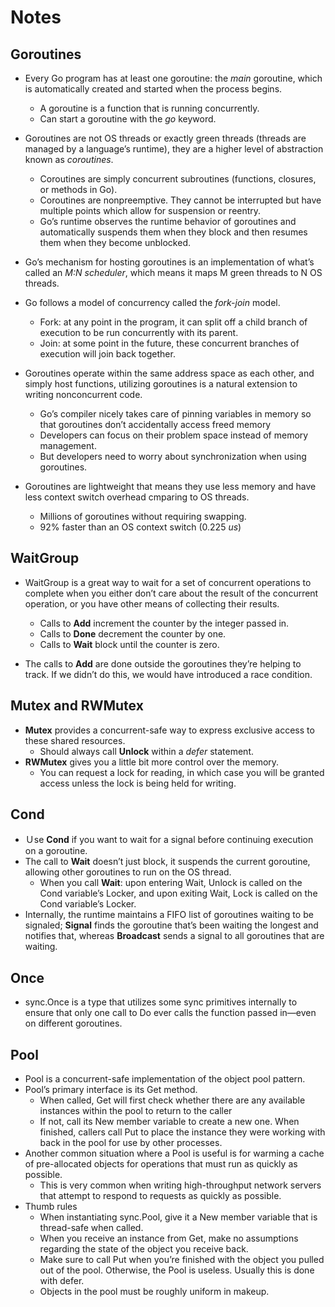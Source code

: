 # Notes

## Goroutines

* Every Go program has at least one goroutine: the _main_ goroutine, which is automatically created and started when the process begins.
    * A goroutine is a function that is running concurrently.
    * Can start a goroutine with the _go_ keyword.

* Goroutines are not OS threads or exactly green threads (threads are managed by a language’s runtime), they are a higher level of abstraction known as _coroutines_.
    * Coroutines are simply concurrent subroutines (functions, closures, or methods in Go).
    * Coroutines are nonpreemptive. They cannot be interrupted but have multiple points which allow for suspension or reentry.
    * Go’s runtime observes the runtime behavior of goroutines and automatically suspends them when they block and then resumes them when they become unblocked.

* Go’s mechanism for hosting goroutines is an implementation of what’s called an _M:N scheduler_, which means it maps M green threads to N OS threads.

* Go follows a model of concurrency called the _fork-join_ model.
    * Fork: at any point in the program, it can split off a child branch of execution to be run concurrently with its parent.
    * Join: at some point in the future, these concurrent branches of execution will join back together.

* Goroutines operate within the same address space as each other, and simply host functions, utilizing goroutines is a natural extension to writing nonconcurrent code.
    * Go’s compiler nicely takes care of pinning variables in memory so that goroutines don’t accidentally access freed memory
    * Developers can focus on their problem space instead of memory management.
    * But developers need to worry about synchronization when using goroutines.

* Goroutines are lightweight that means they use less memory and have less context switch overhead cmparing to OS threads.
    * Millions of goroutines without requiring swapping.
    * 92% faster than an OS context switch (0.225 _us_)

## WaitGroup

* WaitGroup is a great way to wait for a set of concurrent operations to complete when you either don’t care about the result of the concurrent operation, or you have other means of collecting their results.
    * Calls to __Add__ increment the counter by the integer passed in.
    * Calls to __Done__ decrement the counter by one.
    * Calls to __Wait__ block until the counter is zero.

* The calls to __Add__ are done outside the goroutines they’re helping to track. If we didn’t do this, we would have introduced a race condition.

## Mutex and RWMutex

* __Mutex__ provides a concurrent-safe way to express exclusive access to these shared resources.
    *  Should always call __Unlock__ within a _defer_ statement.
* __RWMutex__ gives you a little bit more control over the memory.
    * You can request a lock for reading, in which case you will be granted access unless the lock is being held for writing.

## Cond

* Ｕse __Cond__ if you want to wait for a signal before continuing execution on a goroutine.
* The call to __Wait__ doesn’t just block, it suspends the current goroutine, allowing other goroutines to run on the OS thread. 
    * When you call __Wait__: upon entering Wait, Unlock is called on the Cond variable’s Locker, and upon exiting Wait, Lock is called on the Cond variable’s Locker. 
* Internally, the runtime maintains a FIFO list of goroutines waiting to be signaled; __Signal__ finds the goroutine that’s been waiting the longest and notifies that, whereas __Broadcast__ sends a signal to all goroutines that are waiting.

## Once

* sync.Once is a type that utilizes some sync primitives internally to ensure that only one call to Do ever calls the function passed in—even on different goroutines.

## Pool

* Pool is a concurrent-safe implementation of the object pool pattern.
* Pool’s primary interface is its Get method. 
    * When called, Get will first check whether there are any available instances within the pool to return to the caller
    * If not, call its New member variable to create a new one. 
    When finished, callers call Put to place the instance they were working with back in the pool for use by other processes.
* Another common situation where a Pool is useful is for warming a cache of pre-allocated objects for operations that must run as quickly as possible. 
    * This is very common when writing high-throughput network servers that attempt to respond to requests as quickly as possible.
* Thumb rules
    * When instantiating sync.Pool, give it a New member variable that is thread-safe when called.
    * When you receive an instance from Get, make no assumptions regarding the state of the object you receive back.
    * Make sure to call Put when you’re finished with the object you pulled out of the pool. Otherwise, the Pool is useless. Usually this is done with defer.
    * Objects in the pool must be roughly uniform in makeup.
